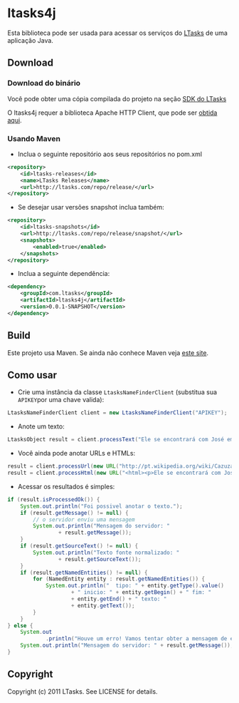 ltasks4j
===========

Esta biblioteca pode ser usada para acessar os serviços do [LTasks](http://ltasks.com) de uma aplicação Java.

Download
--------

### Download do binário

Você pode obter uma cópia compilada do projeto na seção [SDK do LTasks](http://ltasks.com/sdk)

O ltasks4j requer a biblioteca Apache HTTP Client, que pode ser [obtida aqui](http://hc.apache.org/downloads.cgi).

### Usando Maven

* Inclua o seguinte repositório aos seus repositórios no pom.xml

```xml
<repository>
	<id>ltasks-releases</id>
	<name>LTasks Releases</name>
	<url>http://ltasks.com/repo/release/</url>
</repository>
```

* Se desejar usar versões snapshot inclua também:

```xml
<repository>
	<id>ltasks-snapshots</id>
	<url>http://ltasks.com/repo/release/snapshot/</url>
	<snapshots>
		<enabled>true</enabled>
	</snapshots>
</repository>
```

* Inclua a seguinte dependência: 

```xml
<dependency>
	<groupId>com.ltasks</groupId>
	<artifactId>ltasks4j</artifactId>
	<version>0.0.1-SNAPSHOT</version>
</dependency>
```

Build
-----

Este projeto usa Maven. Se ainda não conhece Maven veja [este site](http://maven.apache.org/run-maven/index.html).

Como usar
---------

* Crie uma instância da classe `LtasksNameFinderClient` (substitua sua `APIKEY`por uma chave valida):

```java
LtasksNameFinderClient client = new LtasksNameFinderClient("APIKEY");
```

* Anote um texto:

```java
LtasksObject result = client.processText("Ele se encontrará com José em Brasília.");
```

* Você ainda pode anotar URLs e HTMLs:

```java
result = client.processUrl(new URL("http://pt.wikipedia.org/wiki/Cazuza"));
result = client.processHtml(new URL("<html><p>Ele se encontrará com José em Brasília.</p></html>"));
```

* Acessar os resultados é simples:
	
```java
if (result.isProcessedOk()) {
	System.out.println("Foi possivel anotar o texto.");
	if (result.getMessage() != null) {
		// o servidor enviu uma mensagem
		System.out.println("Mensagem do servidor: "
				+ result.getMessage());
	}
	if (result.getSourceText() != null) {
		System.out.println("Texto fonte normalizado: "
				+ result.getSourceText());
	}
	if (result.getNamedEntities() != null) {
		for (NamedEntity entity : result.getNamedEntities()) {
			System.out.println("  tipo: " + entity.getType().value()
					+ " inicio: " + entity.getBegin() + " fim: "
					+ entity.getEnd() + " texto: "
					+ entity.getText());
		}
	}
} else {
	System.out
			.println("Houve um erro! Vamos tentar obter a mensagem de erro.");
	System.out.println("Mensagem do servidor: " + result.getMessage());
}
```

Copyright
---------

Copyright (c) 2011 LTasks. See LICENSE for details.
